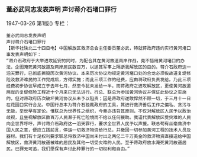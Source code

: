 ### 董必武同志发表声明  声讨蒋介石堵口罪行

1947-03-26
第1版()
专栏：

    董必武同志发表声明
    声讨蒋介石堵口罪行
    【新华社陕北二十四日电】中国解放区救济总会主任委员董必武，特就蒋政府违约实行黄河堵口事发表声明如下：
    “蒋介石政府于大举进攻延安的同时，为配合其在黄河故道南岸作战，竟不惜用黄河堵口的办法，企图淹死黄河故道及两岸居民数百万，以遂其军事上隔断我解放区的目的。蒋介石政府这一滔天罪行，已彻底撕毁历次黄河协议。本来历次协议均规定黄河堵口处的合龙必须俟故道复堤修险及救济难民的工作完成后，方得实施；而此三项工作的经费，应由蒋政府负责发给。乃此三项经费初步协议早成立于去年七月，然至今犹未发给一半。而蒋政府之进攻解放区，更使黄河故道两岸的复堤修险工程近十个月来已无法进行。行总、联总为参加黄河协议并保证此协议之实施的，但对蒋政府历次破坏黄河协议从未予以阻责；因是蒋政府遂敢悍然不顾一切，于三月十一日在花园口实行合龙。中国行总本为蒋介石独裁政府的工具，其进行救济善后工作之偏私、贪污与无能，举世早有定论。惟联总为世界性之组织，今竟亦违背其原则，不仅对解放区人民予以政治歧视，且坐视解放区数百万人民濒于死亡险境而不给以任何援助。我谨代表解放区受灾难的人民向全世界呼吁，声讨蒋介石政府这一滔天罪行，要求全世界人民予以声援。联总苟有丝毫救济中国人民之意，便应立践前言，停运一切救济物资给行总，并撤回一切参加黄河工程的技术人员及器材。我们有十足权利要求联总将救济中国尚未付出之两亿二千万美金的救济物资直接送给中国解放区，救济黄河故道被难的居民及其他一切受灾难的人民。至于蒋政府放水淹死黄河故道居民，已罪无可追，我们愿保有声讨此种罪行的一切权利和自由。”
